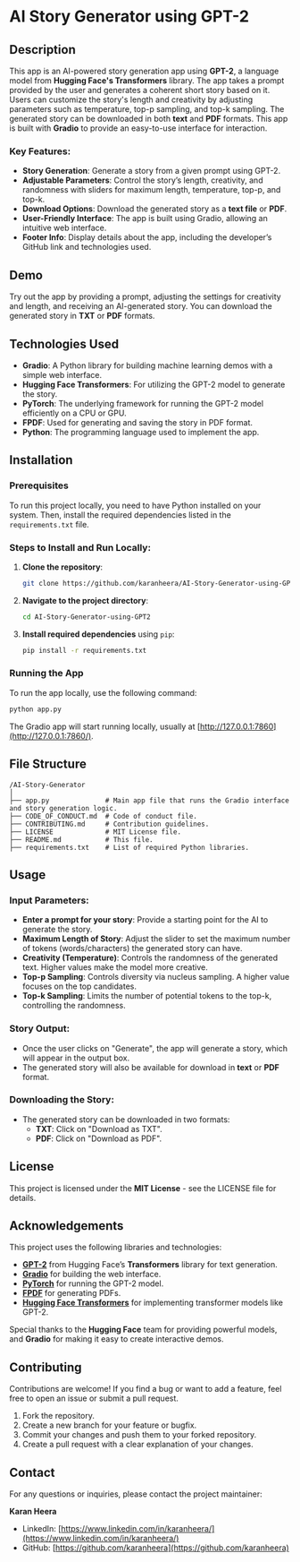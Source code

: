 # AI Story Generator using GPT-2

## Description

This app is an AI-powered story generation app using **GPT-2**, a language model from **Hugging Face's Transformers** library. The app takes a prompt provided by the user and generates a coherent short story based on it. Users can customize the story's length and creativity by adjusting parameters such as temperature, top-p sampling, and top-k sampling. The generated story can be downloaded in both **text** and **PDF** formats. This app is built with **Gradio** to provide an easy-to-use interface for interaction.

### Key Features:
- **Story Generation**: Generate a story from a given prompt using GPT-2.
- **Adjustable Parameters**: Control the story’s length, creativity, and randomness with sliders for maximum length, temperature, top-p, and top-k.
- **Download Options**: Download the generated story as a **text file** or **PDF**.
- **User-Friendly Interface**: The app is built using Gradio, allowing an intuitive web interface.
- **Footer Info**: Display details about the app, including the developer’s GitHub link and technologies used.

## Demo

Try out the app by providing a prompt, adjusting the settings for creativity and length, and receiving an AI-generated story. You can download the generated story in **TXT** or **PDF** formats.

## Technologies Used

- **Gradio**: A Python library for building machine learning demos with a simple web interface.
- **Hugging Face Transformers**: For utilizing the GPT-2 model to generate the story.
- **PyTorch**: The underlying framework for running the GPT-2 model efficiently on a CPU or GPU.
- **FPDF**: Used for generating and saving the story in PDF format.
- **Python**: The programming language used to implement the app.

## Installation

### Prerequisites

To run this project locally, you need to have Python installed on your system. Then, install the required dependencies listed in the `requirements.txt` file.

### Steps to Install and Run Locally:

1. **Clone the repository**:
   ```bash
   git clone https://github.com/karanheera/AI-Story-Generator-using-GPT2.git
   ```

2. **Navigate to the project directory**:
   ```bash
   cd AI-Story-Generator-using-GPT2
   ```

3. **Install required dependencies** using `pip`:
   ```bash
   pip install -r requirements.txt
   ```

### Running the App

To run the app locally, use the following command:
```bash
python app.py
```
The Gradio app will start running locally, usually at [http://127.0.0.1:7860](http://127.0.0.1:7860/).

## File Structure

```plaintext
/AI-Story-Generator
│
├── app.py              # Main app file that runs the Gradio interface and story generation logic.
├── CODE_OF_CONDUCT.md  # Code of conduct file.
├── CONTRIBUTING.md     # Contribution guidelines.
├── LICENSE             # MIT License file.
├── README.md           # This file.
├── requirements.txt    # List of required Python libraries.
```

## Usage

### Input Parameters:
- **Enter a prompt for your story**: Provide a starting point for the AI to generate the story.
- **Maximum Length of Story**: Adjust the slider to set the maximum number of tokens (words/characters) the generated story can have.
- **Creativity (Temperature)**: Controls the randomness of the generated text. Higher values make the model more creative.
- **Top-p Sampling**: Controls diversity via nucleus sampling. A higher value focuses on the top candidates.
- **Top-k Sampling**: Limits the number of potential tokens to the top-k, controlling the randomness.

### Story Output:
- Once the user clicks on "Generate", the app will generate a story, which will appear in the output box.
- The generated story will also be available for download in **text** or **PDF** format.

### Downloading the Story:
- The generated story can be downloaded in two formats:
  - **TXT**: Click on "Download as TXT".
  - **PDF**: Click on "Download as PDF".

## License

This project is licensed under the **MIT License** - see the LICENSE file for details.

## Acknowledgements

This project uses the following libraries and technologies:
- **[GPT-2](https://huggingface.co/gpt2)** from Hugging Face’s **Transformers** library for text generation.
- **[Gradio](https://gradio.app/)** for building the web interface.
- **[PyTorch](https://pytorch.org/)** for running the GPT-2 model.
- **[FPDF](https://pyfpdf.github.io/)** for generating PDFs.
- **[Hugging Face Transformers](https://huggingface.co/transformers/)** for implementing transformer models like GPT-2.

Special thanks to the **Hugging Face** team for providing powerful models, and **Gradio** for making it easy to create interactive demos.

## Contributing

Contributions are welcome! If you find a bug or want to add a feature, feel free to open an issue or submit a pull request.

1. Fork the repository.
2. Create a new branch for your feature or bugfix.
3. Commit your changes and push them to your forked repository.
4. Create a pull request with a clear explanation of your changes.

## Contact

For any questions or inquiries, please contact the project maintainer:

**Karan Heera**  
- LinkedIn: [https://www.linkedin.com/in/karanheera/](https://www.linkedin.com/in/karanheera/)  
- GitHub: [https://github.com/karanheera](https://github.com/karanheera)

